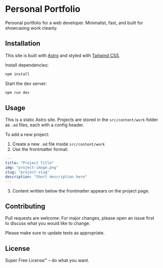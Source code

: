 # Personal Portfolio

Personal portfolio for a web developer. Minimalist, fast, and built for showcasing work cleanly.

## Installation

This site is built with [Astro](https://astro.build/) and styled with [Tailwind CSS](https://tailwindcss.com/).

Install dependencies:

```bash
npm install
```

Start the dev server:

```bash
npm run dev
```

## Usage

This is a static Astro site. Projects are stored in the `src/content/work` folder as `.md` files, each with a config header.

To add a new project:

1. Create a new `.md` file inside `src/content/work`
2. Use the frontmatter format:

```yaml
---
title: "Project Title"
img: "project-image.png"
slug: "project-slug"
description: "Short description here"
---
```

3. Content written below the frontmatter appears on the project page.

## Contributing

Pull requests are welcome. For major changes, please open an issue first  
to discuss what you would like to change.

Please make sure to update tests as appropriate.

## License

Super Free License™ – do what you want.
